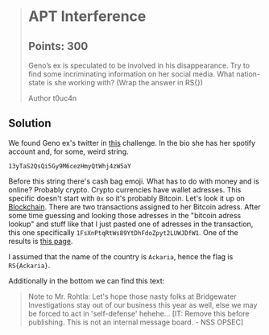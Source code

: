 > # APT Interference
> ## Points: 300
> Geno’s ex is speculated to be involved in his disappearance. Try to find some incriminating information on her social media. What nation-state is she working with? (Wrap the answer in RS{})  
>   
> Author t0uc4n

## Solution   

We found Geno ex's twitter in [this](music-signs.md) challenge. In the bio she has her spotify account and, for some, weird string. 

```
13yTaS2QsQi5Gy9M6cezHmyQtWhj4zW5aY
```

Before this string there's cash bag emoji. What has to do with money and is online? Probably crypto. 
Crypto currencies have wallet adresses. This specific doesn't start with `0x` so it's probably Bitcoin. Let's look it up on [Blockchain](https://www.blockchain.com/btc/address/13yTaS2QsQi5Gy9M6cezHmyQtWhj4zW5aY).
There are two transactions assigned to her Bitcoin adress. After some time guessing and looking those adresses in the "bitcoin adress lookup" and stuff like that I just pasted one of adresses in the transaction, this one specifically `1FsXnPtqRtWs89YtDhFdoZpyt2LUWJDfW1`. 
One of the results is [this page](https://finance.ackaria.xyz/). 

I assumed that the name of the country is `Ackaria`, hence the flag is `RS{Ackaria}`.


Additionally in the bottom we can find this text:
> Note to Mr. Rohtla: Let's hope those nasty folks at Bridgewater Investigations stay out of our business this year as well, else we may be forced to act in 'self-defense' hehehe... [IT: Remove this before publishing. This is not an internal message board. - NSS OPSEC]
